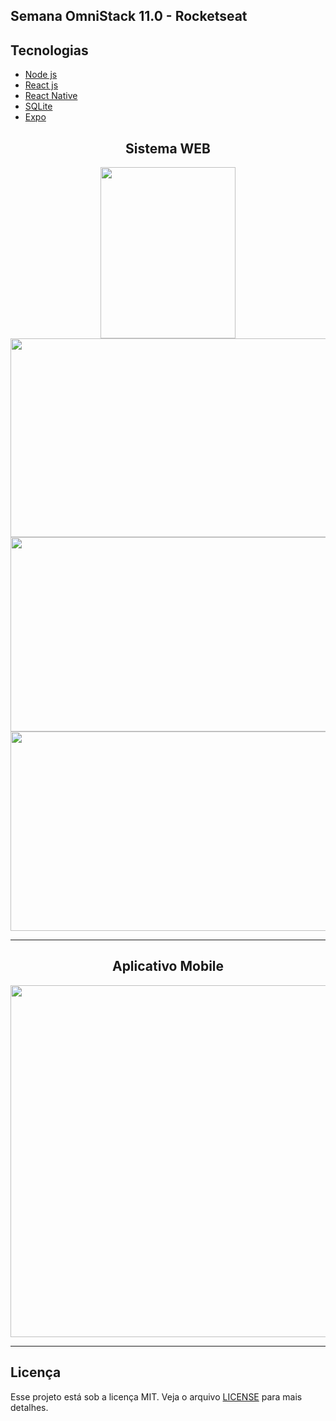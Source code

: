 ## Semana OmniStack 11.0 - Rocketseat

## Tecnologias

  - [Node js](https://nodejs.org/en/)
  - [React js](https://reactjs.org)
  - [React Native](https://facebook.github.io/react-native/)
  - [SQLite](https://www.sqlite.org/index.html)
  - [Expo](https://expo.io/)

<div align="center">
  <h2>Sistema WEB</h2>
  <img src="https://github.com/rayra-abreu/beTheHero/blob/master/frontend/src/assets/login.PNG?raw=true" height="274" width="216">
  <img src="https://github.com/rayra-abreu/beTheHero/blob/master/frontend/src/assets/cadastroONG.PNG?raw=true" height="318" width="598">
</div>
<div align="center">
  <img src="https://github.com/rayra-abreu/beTheHero/blob/master/frontend/src/assets/cadastroCaso.PNG?raw=true" height="311" width="598">
  <img src="https://github.com/rayra-abreu/beTheHero/blob/master/frontend/src/assets/casos.PNG?raw=true" height="319" width="590">
 </div>
<hr>
<div align="center">
  <h2>Aplicativo Mobile</h2>
  <img src="https://github.com/rayra-abreu/beTheHero/blob/master/frontend/src/assets/app.png?raw=true" height="563" width="547">
</div>

---

## Licença

Esse projeto está sob a licença MIT. Veja o arquivo [LICENSE](LICENSE.md) para mais detalhes.
